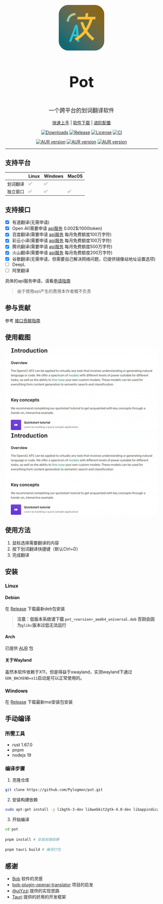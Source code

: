 <div align="center">
    <img width="150" height="150" alt="Logo" src="public/icon.png"/>
    <h3 align="center" style="font-size:50px"><b>Pot</b></h3>
    <p align="center" style="font-size:18px">一个跨平台的划词翻译软件</p>
    <a href="https://pot.pylogmon.cn/guide/">快速上手</a> |
    <a href="https://github.com/Pylogmon/pot/releases">软件下载</a> |
    <a href="https://pot.pylogmon.cn/guide/config.html">进阶配置</a>
    
</div>
<div align="center">

[![Downloads](https://img.shields.io/github/downloads/Pylogmon/pot/total?color=blue)](https://github.com/Pylogmon/pot/releases)
[![Release](https://img.shields.io/github/v/release/Pylogmon/pot)](https://github.com/Pylogmon/pot/releases)
[![License](https://img.shields.io/github/license/Pylogmon/pot)](https://github.com/Pylogmon/pot/blob/main/LICENSE)
[![CI](https://github.com/Pylogmon/pot/actions/workflows/package.yml/badge.svg)](https://github.com/Pylogmon/pot/actions/workflows/package.yml)

[![AUR version](https://img.shields.io/aur/version/pot-translation?label=pot-translation&logo=archlinux)](https://aur.archlinux.org/packages/pot-translation)
[![AUR version](https://img.shields.io/aur/version/pot-translation-bin?label=pot-translation-bin&logo=archlinux)](https://aur.archlinux.org/packages/pot-translation-bin)
[![AUR version](https://img.shields.io/aur/version/pot-translation-git?label=pot-translation-git&logo=archlinux)](https://aur.archlinux.org/packages/pot-translation-git)

</div>
<hr/>

## 支持平台

|   |Linux|Windows|MacOS|
| - |-----|-------|-----|
|划词翻译|✅|✅| |
|独立窗口|✅|✅|✅|

## 支持接口
- [x] 有道翻译(无需申请)
- [x] Open AI(需要申请 [api服务](https://pot.pylogmon.cn/guide/api/) 0.002$/1000token)
- [x] 百度翻译(需要申请 [api服务](https://pot.pylogmon.cn/guide/api/) 每月免费额度100万字符)
- [x] 彩云小译(需要申请 [api服务](https://pot.pylogmon.cn/guide/api/) 每月免费额度100万字符)
- [x] 腾讯翻译(需要申请 [api服务](https://pot.pylogmon.cn/guide/api/) 每月免费额度500万字符)
- [x] 火山翻译(需要申请 [api服务](https://pot.pylogmon.cn/guide/api/) 每月免费额度200万字符)
- [x] 谷歌翻译(无需申请，但需要自己解决网络问题，已提供镜像站地址设置选项)
- [ ] DeepL
- [ ] 阿里翻译

具体的api服务申请，请看[申请指南](https://pot.pylogmon.cn/guide/api/)
> 由于使用api产生的费用本作者概不负责
## 参与贡献
参考 [接口贡献指南](./CONTRIBUTING.md)
## 使用截图
![example](asset/example1.gif)
![example](asset/example2.gif)

## 使用方法
1. 鼠标选择需要翻译的内容
2. 按下划词翻译快捷键（默认Ctrl+D）
3. 完成翻译

## 安装
### Linux
#### Debian
在 [Release](https://github.com/Pylogmon/pot/releases) 下载最新deb包安装

> **注意：低版本系统请下载 `pot_<version>_amd64_universal.deb` 否则会因为`glibc`版本过低无法运行**

#### Arch
已提供 [AUR](https://aur.archlinux.org/packages?O=0&K=pot-translation) 包

#### 关于Wayland
虽然本软件依赖于X11，但是得益于xwayland，实测wayland下通过`GDK_BACKEND=x11`启动是可以正常使用的。

### Windows
在 [Release](https://github.com/Pylogmon/pot/releases) 下载最新msi安装包安装
## 手动编译

### 所需工具
- rust 1.67.0
- pnpm
- nodejs 19
### 编译步骤

1. 克隆仓库
```bash
git clone https://github.com/Pylogmon/pot.git
```

2. 安装构建依赖
```bash
sudo apt-get install -y libgtk-3-dev libwebkit2gtk-4.0-dev libappindicator3-dev librsvg2-dev patchelf
```

3. 开始编译
```bash
cd pot

pnpm install # 安装前端依赖

pnpm tauri build # 编译打包
```

## 感谢

- [Bob](https://github.com/ripperhe/Bob) 软件的灵感
- [bob-plugin-openai-translator](https://github.com/yetone/bob-plugin-openai-translator) 项目的启发
- [@uiYzzi](https://github.com/uiYzzi) 提供的实现思路
- [Tauri](https://github.com/tauri-apps/tauri) 提供的好用的开发框架